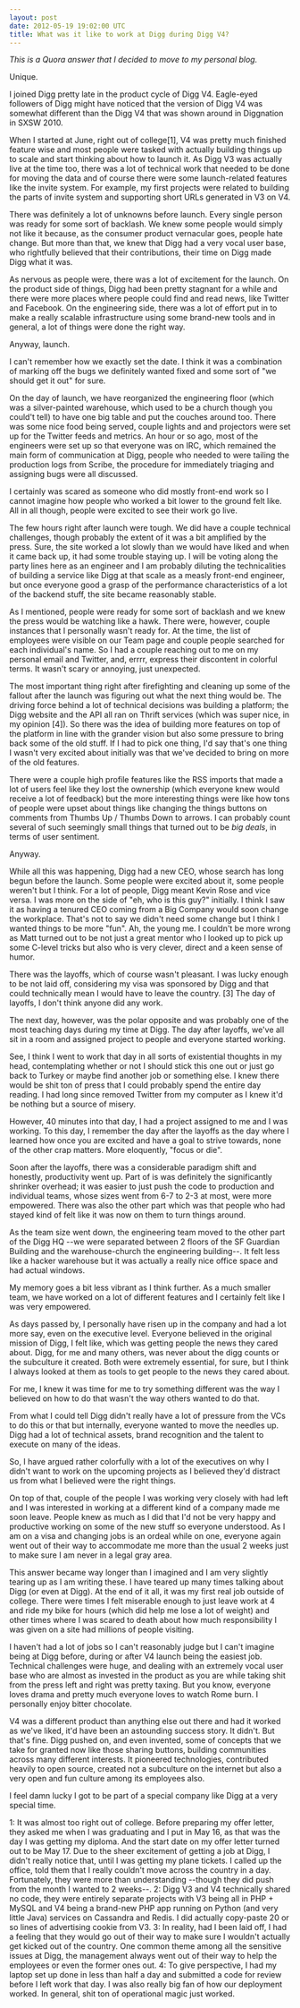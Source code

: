 ```yaml
---
layout: post
date: 2012-05-19 19:02:00 UTC
title: What was it like to work at Digg during Digg V4?
---
```


_This is a Quora answer that I decided to move to my personal blog._

Unique.

I joined Digg pretty late in the product cycle of Digg V4. Eagle-eyed followers of Digg might have noticed that the version of Digg V4 was somewhat different than the Digg V4 that was shown around in Diggnation in SXSW 2010.

When I started at June, right out of college[1], V4 was pretty much finished feature wise and most people were tasked with actually building things up to scale and start thinking about how to launch it. As Digg V3 was actually live at the time too, there was a lot of technical work that needed to be done for moving the data and of course there were some launch-related features like the invite system. For example, my first projects were related to building the parts of invite system and supporting short URLs generated in V3 on V4.

There was definitely a lot of unknowns before launch. Every single person was ready for some sort of backlash. We knew some people would simply not like it because, as the consumer product vernacular goes, people hate change. But more than that, we knew that Digg had a very vocal user base, who rightfully believed that their contributions, their time on Digg made Digg what it was.

As nervous as people were, there was a lot of excitement for the launch. On the product side of things, Digg had been pretty stagnant for a while and there were more places where people could find and read news, like Twitter and Facebook. On the engineering side, there was a lot of effort put in to make a really scalable infrastructure using some brand-new tools and in general, a lot of things were done the right way.

Anyway, launch.

I can't remember how we exactly set the date. I think it was a combination of marking off the bugs we definitely wanted fixed and some sort of "we should get it out" for sure.

On the day of launch, we have reorganized the engineering floor (which was a silver-painted warehouse, which used to be a church though you could't tell) to have one big table and put the couches around too. There was some nice food being served, couple lights and and projectors were set up for the Twitter feeds and metrics. An hour or so ago, most of the engineers were set up so that everyone was on IRC, which remained the main form of communication at Digg, people who needed to were tailing the production logs from Scribe, the procedure for immediately triaging and assigning bugs were all discussed.

I certainly was scared as someone who did mostly front-end work so I cannot imagine how people who worked a bit lower to the ground felt like. All in all though, people were excited to see their work go live.

The few hours right after launch were tough. We did have a couple technical challenges, though probably the extent of it was a bit amplified by the press. Sure, the site worked a lot slowly than we would have liked and when it came back up, it had some trouble staying up. I will be voting along the party lines here as an engineer and I am probably diluting the technicalities of building a service like Digg at that scale as a measly front-end engineer, but once everyone good a grasp of the performance characteristics of a lot of the backend stuff, the site became reasonably stable. 

As I mentioned, people were ready for some sort of backlash and we knew the press would be watching like a hawk. There were, however, couple instances that I personally wasn't ready for. At the time, the list of employees were visible on our Team page and couple people searched for each individual's name. So I had a couple reaching out to me on my personal email and Twitter, and, errrr, express their discontent in colorful terms. It wasn't scary or annoying, just unexpected.

The most important thing right after firefighting and cleaning up some of the fallout after the launch was figuring out what the next thing would be. The driving force behind a lot of technical decisions was building a platform; the Digg website and the API all ran on Thrift services (which was super nice, in my opinion [4]). So there was the idea of building more features on top of the platform in line with the grander vision but also some pressure to bring back some of the old stuff. If I had to pick one thing, I'd say that's one thing I wasn't very excited about initially was that we've decided to bring on more of the old features.

There were a couple high profile features like the RSS imports that made a lot of users feel like they lost the ownership (which everyone knew would receive a lot of feedback) but the more interesting things were like how tons of people were upset about things like changing the things buttons on comments from Thumbs Up / Thumbs Down to arrows. I can probably count several of such seemingly small things that turned out to be *big deals*, in terms of user sentiment.

Anyway.

While all this was happening, Digg had a new CEO, whose search has long begun before the launch. Some people were excited about it, some people weren't but I think. For a lot of people, Digg meant Kevin Rose and vice versa. I was more on the side of "eh, who is this guy?" initially. I think I saw it as having a tenured CEO coming from a Big Company would soon change the workplace. That's not to say we didn't need some change but I think I wanted things to be more "fun". Ah, the young me. I couldn't be more wrong as Matt turned out to be not just a great mentor who I looked up to pick up some C-level tricks but also who is very clever, direct and a keen sense of humor.

There was the layoffs, which of course wasn't pleasant. I was lucky enough to be not laid off, considering my visa was sponsored by Digg and that could technically mean I would have to leave the country. [3] The day of layoffs, I don't think anyone did any work.

The next day, however, was the polar opposite and was probably one of the most teaching days during my time at Digg. The day after layoffs, we've all sit in a room and assigned project to people and everyone started working.

See, I think I went to work that day in all sorts of existential thoughts in my head, contemplating whether or not I should stick this one out or just go back to Turkey or maybe find another job or something else. I knew there would be shit ton of press that I could probably spend the entire day reading. I had long since removed Twitter from my computer as I knew it'd be nothing but a source of misery.

However, 40 minutes into that day, I had a project assigned to me and I was working. To this day, I remember the day after the layoffs as the day where I learned how once you are excited and have a goal to strive towards, none of the other crap matters.  More eloquently, "focus or die".

Soon after the layoffs, there was a considerable paradigm shift and honestly, productivity went up. Part of is was definitely the significantly shrinker overhead; it was easier to just push the code to production and individual teams, whose sizes went from 6-7 to 2-3 at most, were more empowered. There was also the other part which was that people who had stayed kind of felt like it was now on them to turn things around. 

As the team size went down, the engineering team moved to the other part of the Digg HQ --we were separated between 2 floors of the SF Guardian Building and the warehouse-church the engineering building--. It felt less like a hacker warehouse but it was actually a really nice office space and had actual windows.

My memory goes a bit less vibrant as I think further. As a much smaller team, we have worked on a lot of different features and I certainly felt like I was very empowered.

As days passed by, I personally have risen up in the company and had a lot more say, even on the executive level. Everyone believed in the original mission of Digg, I felt like, which was getting people the news they cared about. Digg, for me and many others, was never about the digg counts or the subculture it created. Both were extremely essential, for sure, but I think I always looked at them as tools to get people to the news they cared about. 

For me, I knew it was time for me to try something different was the way I believed on how to do that wasn't the way others wanted to do that.

From what I could tell Digg didn't really have a lot of pressure from the VCs to do this or that but internally, everyone wanted to move the needles up. Digg had a lot of technical assets, brand recognition and the talent to execute on many of the ideas.

So, I have argued rather colorfully with a lot of the executives on why I didn't want to work on the upcoming projects as I believed they'd distract us from what I believed were the right things.

On top of that, couple of the people I was working very closely with had left and I was interested in working at a different kind of a company made me soon leave. People knew as much as I did that I'd not be very happy and productive working on some of the new stuff so everyone understood. As I am on a visa and changing jobs is an ordeal while on one, everyone again went out of their way to accommodate me more than the usual 2 weeks just to make sure I am never in a legal gray area.

This answer became way longer than I imagined and I am very slightly tearing up as I am writing these. I have teared up many times talking about Digg (or even at Digg). At the end of it all, it was my first real job outside of college. There were times I felt miserable enough to just leave work at 4 and ride my bike for hours (which did help me lose a lot of weight) and other times where I was scared to death about how much responsibility I was given on a site had millions of people visiting.

I haven't had a lot of jobs so I can't reasonably judge but I can't imagine being at Digg before, during or after V4 launch being the easiest job. Technical challenges were huge, and dealing with an extremely vocal user base who are almost as invested in the product as you are while taking shit from the press left and right was pretty taxing. But you know, everyone loves drama and pretty much everyone loves to watch Rome burn. I personally enjoy bitter chocolate.

V4 was a different product than anything else out there and had it worked as we've liked, it'd have been an astounding success story. It didn't. But that's fine. Digg pushed on, and even invented, some of concepts that we take for granted now like those sharing buttons, building communities across many different interests. It pioneered technologies, contributed heavily to open source, created not a subculture on the internet but also a very open and fun culture among its employees also.

I feel damn lucky I got to be part of a special company like Digg at a very special time.

1: It was almost too right out of college. Before preparing my offer letter, they asked me when I was graduating and I put in May 16, as that was the day I was getting my diploma. And the start date on my offer letter turned out to be May 17. Due to the sheer excitement of getting a job at Digg, I didn't really notice that, until I was getting my plane tickets. I called up the office, told them that I really couldn't move across the country in a day. Fortunately, they were more than understanding --though they did push from the month I wanted to 2 weeks--.
2: Digg V3 and V4 technically shared no code, they were entirely separate projects with V3 being all in PHP + MySQL and V4 being a brand-new PHP app running on Python (and very little Java) services on Cassandra and Redis. I did actually copy-paste 20 or so lines of advertising cookie from V3.
3: In reality, had I been laid off, I had a feeling that they would go out of their way to make sure I wouldn't actually get kicked out of the country. One common theme among all the sensitive issues at Digg, the management always went out of their way to help the employees or even the former ones out.
4: To give perspective, I had my laptop set up done in less than half a day and submitted a code for review before I left work that day. I was also really big fan of how our deployment worked. In general, shit ton of operational magic just worked.